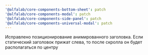```yaml
---
'@alfalab/core-components-bottom-sheet': patch
'@alfalab/core-components-modal': patch
'@alfalab/core-components-side-panel': patch
'@alfalab/core-components-universal-modal': patch
---
```


Исправлено позиционирование анимированного заголовка. Если статический заголовок прижат слева, то после скролла он будет располагаться по центру
